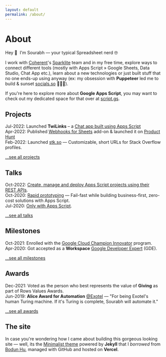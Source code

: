 ```yaml
---
layout: default
permalink: /about/
---
```


<h1>About</h1>

Hey 👋&nbsp;&nbsp;I'm Sourabh — your typical Spreadsheet nerd 🤓

I work with [Coherent](https://coherent.global/)'s [Sparklite](https://sparklite.io/) team and in my free time, explore ways to connect different tools (mostly with Apps Script » Google Sheets, Data Studio, Chat App etc.), learn about a new technologies or just built stuff that no one ends-up using anyway (ex: my obsession with **Puppeteer** led me to build & sunset [socials.so](https://socials.so/) 🤦🏽‍♀️).

If you're here to explore more about **Google Apps Script**, you may want to check out my dedicated space for that over at [script.gs](https://script.gs).

## Projects

Jul-2022: Launched **TwiLinks** – a [Chat app built using Apps Script](https://script.gs/introducing-twilinks-a-chat-app-built-using-apps-script/)<br />
Apr-2022: Published [Webhooks for Sheets](https://workspace.google.com/marketplace/app/webhooks_for_sheets/860288437469) add-on & launched it on [Product Hunt](https://www.producthunt.com/posts/webhooks-for-sheets)<br />
Feb-2022: Launched [stk.so](https://stk.so/) — Customizable, short URLs for Stack Overflow profiles.<br />

[...see all projects](/projects/)

## Talks

Oct-2022: [Create, manage and deploy Apps Script projects using their REST APIs](https://script.gs/talk-5-create-manage-and-deploy-apps-script-projects-using-their-rest-apis/).<br />
Oct-2020: [Rapid prototyping](https://script.gs/talk-4-rapid-prototyping/) — Fail-fast while building business-first, zero-cost solutions with Apps Script.<br />
Jul-2020: [Only with Apps Script](https://script.gs/talk-3-only-with-apps-script/).<br />

[...see all talks](/talks/)

## Milestones

Oct-2021: Enrolled with the [Google Cloud Champion Innovator](https://cloud.google.com/innovators/champions?specialization=workspace&text=Sourabh) program.<br />
Apr-2020: Got accepted as a **Workspace** [Google Developer Expert](https://developers.google.com/community/experts/directory/profile/profile-sourabh-choraria) (GDE).<br />

[...see all milestones](/milestones/)

## Awards

Dec-2021: Voted as the person who best represents the value of **Giving** as part of Rows Values Awards.<br />
Jun-2019: **Alice Award for Automation** [@Exotel](https://www.linkedin.com/company/exotel-techcom-private-limited/) — "For being Exotel's human Turing machine. If it's Turing is complete, Sourabh will automate it."<br />

[...see all awards](/awards/)

## The site

In case you're wondering how I came about building this gorgeous looking site — well, its the [Minimalist theme](https://www.bodunhu.com/minimalist/) powered by **Jekyll** that I _borrowed_ from [Bodun Hu](https://twitter.com/BodunHu), managed with GitHub and hosted on **Vercel**.